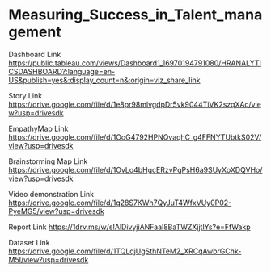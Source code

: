 
# Measuring_Success_in_Talent_management

Dashboard Link https://public.tableau.com/views/Dashboard1_16970194791080/HRANALYTICSDASHBOARD?:language=en-US&publish=yes&:display_count=n&:origin=viz_share_link

Story Link https://drive.google.com/file/d/1e8pr98mlvgdpDr5vk9044TiVK2szqXAc/view?usp=drivesdk

EmpathyMap Link https://drive.google.com/file/d/1OoG4792HPNQvaqhC_g4FFNYTUbtkS02V/view?usp=drivesdk

Brainstorming Map Link https://drive.google.com/file/d/1OvLo4bHgcERzvPqPsH6a9SUyXoXDQVHo/view?usp=drivesdk

 Video demonstration Link https://drive.google.com/file/d/1g28S7KWh7QyJuT4WfxVUy0P02-PyeMG5/view?usp=drivesdk

Report Link https://1drv.ms/w/s!AlDivyjiANFaal8BaTWZXjjtlYs?e=FfWakp

Dataset Link https://drive.google.com/file/d/1TQLqjUgSthNTeM2_XRCqAwbrGChk-M5I/view?usp=drivesdk
